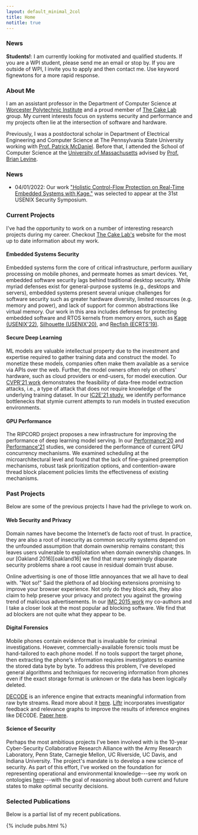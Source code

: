 ```yaml
---
layout: default_minimal_2col
title: Home
notitle: true
---
```


### News

**Students!**: I am currently looking for motivated and qualified students. If
you are a WPI student, please send me an email or stop by. If you are outside
of WPI, I invite you to apply and then contact me. Use keyword fignewtons for a
more rapid response.

### About Me

I am an assistant professor in the Department of Computer Science at [Worcester
Polytechnic
Institute](https://www.wpi.edu/academics/departments/computer-science) and a
proud member of [The Cake Lab](https://cake.wpi.edu/) group. My current
interests focus on systems security and performance and my projects often lie
at the intersection of software and hardware. 

Previously, I was a postdoctoral scholar in Department of Electrical
Engineering and Computer Science at The Pennsylvania State University working
with [Prof.  Patrick McDaniel](http://www.patrickmcdaniel.org/).  Before that,
I attended the School of Computer Science at the [University of
Massachusetts](http://www.cs.umass.edu/) advised by [Prof. Brian
Levine](http://people.cs.umass.edu/~brian/).  

### News

 - 04/01/2022: Our work ["Holistic Control-Flow Protection on Real-Time Embedded Systems with Kage."](https://www.usenix.org/conference/usenixsecurity22/presentation/du) was selected to appear at the 31st USENIX Security Symposium. 

### Current Projects

I've had the opportunity to work on a number of interesting research projects
during my career. Checkout [The Cake Lab's](https://cake-lab.github.io/)
website for the most up to date information about my work. 

#### Embedded Systems Security

Embedded systems form the core of critical infrastructure, perform auxiliary
processing on mobile phones, and permeate homes as smart devices. Yet, embedded
software security lags behind traditional desktop security. While myriad
defenses exist for general-purpose systems (e.g., desktops and servers),
embedded systems present several unique challenges for software security such
as greater hardware diversity, limited resources (e.g. memory and power), and
lack of support for common abstractions like virtual memory. Our work in this
area includes defenses for protecting embedded software and RTOS kernels from
memory errors, such as [Kage
(USENIX'22)](https://www.usenix.org/conference/usenixsecurity22/presentation/du),
[Silhouette (USENIX'20)](https://arxiv.org/abs/1910.12157), and [Recfish
(ECRTS'19)](http://drops.dagstuhl.de/opus/volltexte/2019/10739/).

#### Secure Deep Learning 

ML models are valuable intellectual property due to the investment and
expertise required to gather training data and construct the model. To monetize
these models, companies often make them available as a service via APIs over
the web.  Further, the model owners often rely on others' hardware, such as
cloud providers or end-users, for model execution.  Our [CVPR'21
work](https://arxiv.org/abs/2011.14779) demonstrates the feasibility of
data-free model extraction attacks, i.e., a type of attack that does not
require knowledge of the underlying training dataset. In our [IC2E'21
study](https://arxiv.org/abs/2104.15109), we identify performance bottlenecks
that stymie current attempts to run models in trusted execution environments. 

#### GPU Performance 

The RIPCORD project proposes a new infrastructure for improving the performance
of deep learning model serving.  In our
[Performance'20](https://cake.wpi.edu/assets/papers/gilman20_performance.pdf)
and [Performance'21](https://arxiv.org/pdf/2110.00459.pdf) studies, we
considered the performance of current GPU concurrency mechanisms.  We examined
scheduling at the microarchitectural level and found that the lack of
fine-grained preemption mechanisms, robust task prioritization options, and
contention-aware thread block placement policies limits the effectiveness of
existing mechanisms.

### Past Projects

Below are some of the previous projects I have had the privilege to work on. 

#### Web Security and Privacy 

Domain names have become the Internet’s de facto root of trust. In practice,
they are also a root of insecurity as common security systems depend on the
unfounded assumption that domain ownership remains constant; this leaves users
vulnerable to exploitation when domain ownership changes. In our [Oakland
2016][oakland16] we find that many seemingly disparate security problems share
a root cause in residual domain trust abuse.

Online advertising is one of those little annoyances that we all have to deal
with. "Not so!" Said the plethora of ad blocking extensions promising to
improve your browser experience. Not only do they block ads, they also claim to
help preserve your privacy and protect  you against the growing trend of
malicious advertisements. In our [IMC 2015 work][imc] my co-authors and I take
a closer look at the most popular ad blocking software. We find that ad
blockers are not quite what they appear to be.

[imc]: http://rjwalls.github.io/papers/walls15_imc.pdf


#### Digital Forensics

Mobile phones contain evidence that is invaluable for criminal investigations.
However, commercially-available forensic tools must be hand-tailored to each
phone model. If no tools support the target phone, then extracting the phone's
information requires investigators to  examine the stored data byte by byte.
To address this problem,  I've developed general algorithms and techniques for
recovering information from phones even if the exact  storage format is unknown
or the data has been logically deleted. 

[DECODE](https://github.com/umass-forensics/DEC0DE-forensics) is an inference engine that extracts meaningful information from raw
byte streams. Read more about it [here][decode].  [Liftr](https://github.com/umass-forensics/Liftr-forensics) incorporates
investigator feedback and relevance graphs to improve the results of inference
engines like DEC0DE. [Paper here][liftr].

[decode]: http://forensics.umass.edu/pubs/Walls.usenixSecurity.2011.pdf
[liftr]:http://forensics.umass.edu/pubs/varma.spsm.2014.pdf

#### Science of Security

Perhaps the most  ambitious projects I've been involved with is the 10-year
Cyber-Security Collaborative Research Alliance with the Army Research
Laboratory, Penn State, Carnegie Mellon, UC Riverside, UC Davis, and Indiana
University. The project's mandate is to develop a new science of security. As
part of this effort, I've worked on the foundation for representing operational
and environmental knowledge---see my work on ontologies
[here][ontology1]---with the goal of reasoning about both current and future
states to make optimal security decisions. 

[cra]: http://cra.psu.edu/
[ontology1]: http://rjwalls.github.io/papers/oltramari14_stids.pdf

### Selected Publications

Below is a partial list of my recent publications.

{% include pubs.html %}
